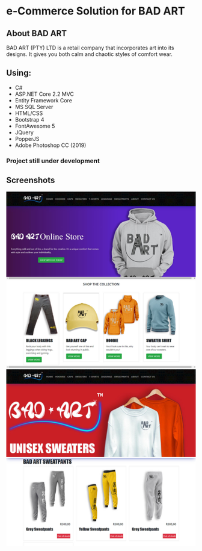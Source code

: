 # e-Commerce Solution for BAD ART

## About BAD ART
BAD ART (PTY) LTD is a retail company that incorporates art into its designs. 
It gives you both calm and chaotic styles of comfort wear.

## Using:
* C#
* ASP.NET Core 2.2 MVC
* Entity Framework Core
* MS SQL Server
* HTML/CSS
* Bootstrap 4
* FontAwesome 5
* JQuery
* PopperJS
* Adobe Photoshop CC (2019)

### Project still under development

## Screenshots
![](Screenshots/Screenshot.jpg)
![](Screenshots/Screenshot_.jpg)
![](Screenshots/Screenshot_00.jpg)
![](Screenshots/Screenshot_01.jpg)
